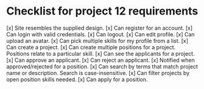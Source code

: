 # Checklist for project 12 requirements
[x] Site resembles the supplied design.
[x] Can register for an account.
[x] Can login with valid credentials.
[x] Can logout.
[x] Can edit profile.
[x] Can upload an avatar.
[x] Can pick multiple skills for my profile from a list.
[x] Can create a project.
[x] Can create multiple positions for a project. Positions relate to a particular skill.
[x] Can see the applicants for a project.
[x] Can approve an applicant.
[x] Can reject an applicant.
[x] Notified when approved/rejected for a position.
[x] Can search by terms that match project name or description. Search is case-insensitive.
[x] Can filter projects by open position skills needed.
[x] Can apply for a position.
